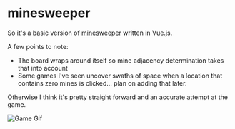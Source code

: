 # minesweeper
So it's a basic version of [minesweeper](https://en.wikipedia.org/wiki/Minesweeper_(video_game)) written in Vue.js.

A few points to note:
* The board wraps around itself so mine adjacency determination takes that into account
* Some games I've seen uncover swaths of space when a location that contains zero mines is clicked... plan on adding that later.

Otherwise I think it's pretty straight forward and an accurate attempt at the game.

![Game Gif](https://i.imgur.com/k2Bqlg0.gif)

